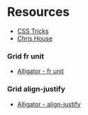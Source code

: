# Resources
- [CSS Tricks](https://css-tricks.com/snippets/css/complete-guide-grid/)
- [Chris House](http://chris.house/blog/a-complete-guide-css-grid-layout/)

### Grid fr unit
- [Alligator - fr unit](https://alligator.io/css/css-grid-layout-fr-unit/)

### Grid align-justify
- [Alligator - align-justify](https://alligator.io/css/align-justify/)
